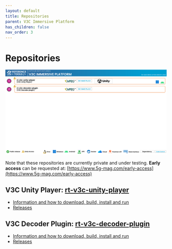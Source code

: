 ```yaml
---
layout: default
title: Repositories
parent: V3C Immersive Platform
has_children: false
nav_order: 3
---
```

# Repositories

<img src="../../assets/images/projects/v3c_repos.png">

Note that these repositories are currently private and under testing. **Early access** can be requested at: [https://www.5g-mag.com/early-access](https://www.5g-mag.com/early-access)

## V3C Unity Player: [rt-v3c-unity-player](https://github.com/5G-MAG/rt-v3c-unity-player)
* [Information and how to download, build, install and run](https://github.com/5G-MAG/rt-v3c-unity-player#readme)
* [Releases](https://github.com/5G-MAG/rt-v3c-unity-player/releases)

## V3C Decoder Plugin: [rt-v3c-decoder-plugin](https://github.com/5G-MAG/rt-v3c-decoder-plugin)
* [Information and how to download, build, install and run](https://github.com/5G-MAG/rt-v3c-decoder-plugin#readme)
* [Releases](https://github.com/5G-MAG/rt-v3c-decoder-plugin/releases)
